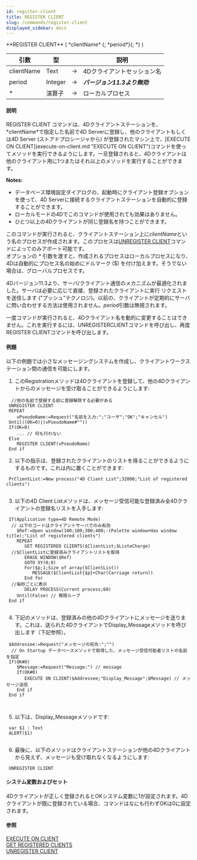 ```yaml
---
id: register-client
title: REGISTER CLIENT
slug: /commands/register-client
displayed_sidebar: docs
---
```


<!--REF #_command_.REGISTER CLIENT.Syntax-->**REGISTER CLIENT** ( *clientName* {; *period*}{; *} )<!-- END REF-->
<!--REF #_command_.REGISTER CLIENT.Params-->
| 引数 | 型 |  | 説明 |
| --- | --- | --- | --- |
| clientName | Text | &srarr; | 4Dクライアントセッション名 |
| period | Integer | &srarr; | ***バージョン11.3より無効*** |
| * | 演算子 | &srarr; | ローカルプロセス |

<!-- END REF-->

#### 説明 

<!--REF #_command_.REGISTER CLIENT.Summary-->REGISTER CLIENT コマンドは、4Dクライアントステーションを、*clientName*で指定した名前で4D Serverに登録し、他のクライアントもしくは4D Server (ストアドプロシージャから) が登録されたマシン上で、[EXECUTE ON CLIENT](execute-on-client.md "EXECUTE ON CLIENT")コマンドを使ってメソッドを実行できるようにします。<!-- END REF-->一旦登録されると、4Dクライアントは他のクライアント用に1つまたはそれ以上のメソッドを実行することができます。 

**Notes:**

* データベース環境設定ダイアログの、起動時にクライアント登録オプションを使って、4D Serverに接続するクライアントステーションを自動的に登録することができます。
* ローカルモードの4Dでこのコマンドが使用されても効果はありません。
* ひとつ以上の4Dクライアントが同じ登録名を持つことができます。

このコマンドが実行されると、クライアントステーション上に*clientName*という名のプロセスが作成されます。このプロセスは[UNREGISTER CLIENT](unregister-client.md "UNREGISTER CLIENT")コマンドによってのみアボート可能です。  
オプションの *\** 引数を渡すと、作成されるプロセスはローカルプロセスになり、4Dは自動的にプロセス名の始めにドルマーク ($) を付け加えます。そうでない場合は、グローバルプロセスです。

4Dバージョン11.3より、サーバ/クライアント通信のメカニズムが最適化されました。サーバは必要に応じて直接、登録されたクライアントに実行 リクエストを送信します ("プッシュ"テクノロジ)。以前の、クライアントが定期的にサーバに問い合わせする方法は使用されません。*period*引数は無視されます。 

一度コマンドが実行されると、4Dクライアント名を動的に変更することはできません。これを実行するには、UNREGISTERCLIENTコマンドを呼び出し、再度REGISTER CLIENTコマンドを呼び出します。

#### 例題 

以下の例題では小さなメッセージングシステムを作成し、クライアントワークステーション間の通信を可能にします。  
  
1) このRegistrationメソッドは4Dクライアントを登録して、他の4Dクライアントからのメッセージを受け取ることができるようにします:  
  
```4d
  //他の名前で登録する前に登録解除する必要がある
 UNREGISTER CLIENT
 REPEAT
    vPseudoName:=Request("名前を入力:";"ユーザ";"OK";"キャンセル")
 Until((OK=0)|(vPseudoName#""))
 If(OK=0)
    ... // 何も行わない
 Else
    REGISTER CLIENT(vPseudoName)
 End if
```
  
  
2) 以下の指示は、登録されたクライアントのリストを得ることができるようにするものです。これは内に置くことができます:   

```4d
 PrClientList:=New process("4D Client List";32000;"List of registered clients")
 
```

3) 以下の4D Client Listメソッドは、メッセージ受信可能な登録済み全4Dクライアントの登録名リストを入手します:   
  
```4d
 If(Application type=4D Remote Mode)
  // 以下のコードはクライアントサーバでのみ有効
    $Ref:=Open window(100;100;300;400;-(Palette window+Has window title);"List of registered clients")
    REPEAT
       GET REGISTERED CLIENTS($ClientList;$ListeCharge)
  //$ClientListに登録済みクライアントリストを取得
       ERASE WINDOW($Ref)
       GOTO XY(0;0)
       For($p;1;Size of array($ClientList))
          MESSAGE($ClientList{$p}+Char(Carriage return))
       End for
  //毎秒ごとに表示
       DELAY PROCESS(Current process;60)
    Until(False) // 無限ループ
 End if
 
```

 4) 下記のメソッドは、登録済みの他の4Dクライアントにメッセージを送ります。これは、送られた4DクライアントでDisplay\_Messageメソッドを呼び出します（下記参照）。  

```4d
 $Addressee:=Request("メッセージの宛先:";"")
  // On Startup データベースメソッドで取得した、メッセージ受信可能者リストの名前を指定
 If(OK#0)
    $Message:=Request("Message:") // message
    If(OK#0)
       EXECUTE ON CLIENT($Addressee;"Display_Message";$Message) // メッセージ送信
    End if
 End if
 
 
```

5) 以下は、Display\_Messageメソッドです:   

```4d
 var $1 : Text
 ALERT($1)
 
```

  
 6) 最後に、以下のメソッドはクライアントステーションが他の4Dクライアントから見えず、メッセージも受け取れなくなるようにします: 

```4d
 UNREGISTER CLIENT
```

#### システム変数およびセット 

4Dクライアントが正しく登録されるとOKシステム変数に1が設定されます。4Dクライアントが既に登録されている場合、コマンドはなにも行わずOKは0に設定されます。

#### 参照 

[EXECUTE ON CLIENT](execute-on-client.md)  
[GET REGISTERED CLIENTS](get-registered-clients.md)  
[UNREGISTER CLIENT](unregister-client.md)  